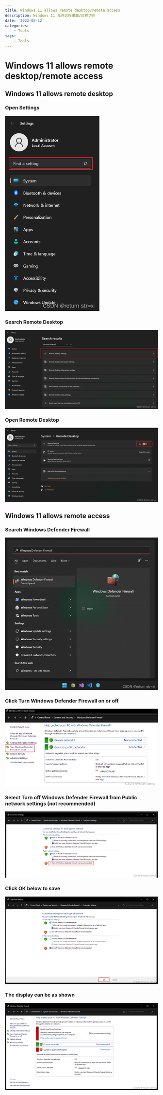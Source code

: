 ```yaml
---
title: Windows 11 allows remote desktop/remote access
description: Windows 11 允许远程桌面/远程访问
date: '2022-05-12'
categories:
    - Tools
tags:
    - Tools
---
```


# Windows 11 allows remote desktop/remote access

## Windows 11 allows remote desktop

### Open Settings

![](https://raw.githubusercontent.com/JavenJin/blog-image/master/content/post/Tools/Windows%2011%20allows%20remote%20desktop%20or%20remote%20access/windows-11-allows-remote-desktop-or-remote-access-1.png)

### Search Remote Desktop

![](https://raw.githubusercontent.com/JavenJin/blog-image/master/content/post/Tools/Windows%2011%20allows%20remote%20desktop%20or%20remote%20access/windows-11-allows-remote-desktop-or-remote-access-2.png)

### Open Remote Desktop

![](https://raw.githubusercontent.com/JavenJin/blog-image/master/content/post/Tools/Windows%2011%20allows%20remote%20desktop%20or%20remote%20access/windows-11-allows-remote-desktop-or-remote-access-3.png)

## Windows 11 allows remote access

### Search Windows Defender Firewall

![](https://raw.githubusercontent.com/JavenJin/blog-image/master/content/post/Tools/Windows%2011%20allows%20remote%20desktop%20or%20remote%20access/windows-11-allows-remote-desktop-or-remote-access-4.png)

### Click Turn Windows Defender Firewall on or off

![](https://raw.githubusercontent.com/JavenJin/blog-image/master/content/post/Tools/Windows%2011%20allows%20remote%20desktop%20or%20remote%20access/windows-11-allows-remote-desktop-or-remote-access-5.png)

### Select Turn off Windows Defender Firewall from Public network settings (not recommended)

![](https://raw.githubusercontent.com/JavenJin/blog-image/master/content/post/Tools/Windows%2011%20allows%20remote%20desktop%20or%20remote%20access/windows-11-allows-remote-desktop-or-remote-access-6.png)

### Click OK below to save

![](https://raw.githubusercontent.com/JavenJin/blog-image/master/content/post/Tools/Windows%2011%20allows%20remote%20desktop%20or%20remote%20access/windows-11-allows-remote-desktop-or-remote-access-7.png)

### The display can be as shown

![](https://raw.githubusercontent.com/JavenJin/blog-image/master/content/post/Tools/Windows%2011%20allows%20remote%20desktop%20or%20remote%20access/windows-11-allows-remote-desktop-or-remote-access-8.png)
